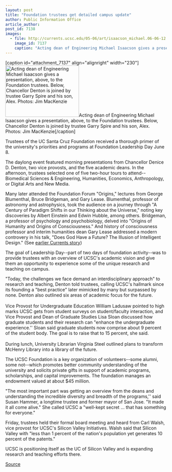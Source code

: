 ```yaml
---
layout: post
title: "Foundation trustees get detailed campus update"
author: Public Information Office
article_author: 
post_id: 7138
images:
  - file: http://currents.ucsc.edu/05-06/art/isaacson_michael.06-06-12.jpg
    image_id: 7137
    caption: "Acting dean of Engineering Michael Isaacson gives a presentation, above, to the Foundation trustees. Below, Chancellor Denton is joined by trustee Garry Spire and his son, Alex. Photos: Jim MacKenzie"
---
```


[caption id="attachment_7137" align="alignright" width="230"]<a href="http://dev-ucsc-news.pantheonsite.io/wp-content/uploads/2006/06/isaacson_michael.06-06-12.jpg"><img class="size-full wp-image-7137" src="http://dev-ucsc-news.pantheonsite.io/wp-content/uploads/2006/06/isaacson_michael.06-06-12.jpg" alt="Acting dean of Engineering Michael Isaacson gives a presentation, above, to the Foundation trustees. Below, Chancellor Denton is joined by trustee Garry Spire and his son, Alex. Photos: Jim MacKenzie" width="230" height="161" /></a>Acting dean of Engineering Michael Isaacson gives a presentation, above, to the Foundation trustees. Below, Chancellor Denton is joined by trustee Garry Spire and his son, Alex. Photos: Jim MacKenzie[/caption]
<a name="content" id="content"></a>
<p>
  Trustees of the UC Santa Cruz Foundation received a thorough primer of the university's priorities and programs at Foundation Leadership Day June 8.
</p>
<p>
  The daylong event featured morning presentations from Chancellor Denice D. Denton, two vice provosts, and the five academic deans. In the afternoon, trustees selected one of five two-hour tours to attend--Biomedical Sciences &amp; Engineering, Humanities, Economics, Anthropology, or Digital Arts and New Media.
</p>
<p>
  Many later attended the Foundation Forum "Origins," lectures from George Blumenthal, Bruce Bridgeman, and Gary Lease. Blumenthal, professor of astronomy and astrophysics, took the audience on a journey through "A Century of Paradigm Shifts in our Thinking about the Universe," noting key discoveries by Albert Einstein and Edwin Hubble, among others. Bridgeman, a professor of psychology and psychobiology, delved into "Origins of Humanity and Origins of Consciousness." And history of consciousness professor and interim humanities dean Gary Lease addressed a modern controvery in his talk, "Does God Have a Future? The Illusion of Intelligent Design." (See <a href="http://currents.ucsc.edu/05-06/05-29/forum.asp">earlier Currents story</a>)
</p>
<p>
  The goal of Leadership Day--part of two days of foundation activity--was to provide trustees with an overview of UCSC's academic vision and give them an opportunity to experience some of the unique research and teaching on campus.
</p>
<p>
  "Today, the challenges we face demand an interdisciplinary approach" to research and teaching, Denton told trustees, calling UCSC's hallmark since its founding a "best practice" later mimicked by many but surpassed by none. Denton also outlined six areas of academic focus for the future.<br>
  <br>
  Vice Provost for Undergraduate Education William Ladusaw pointed to high marks UCSC gets from student surveys on student/faculty interaction, and Vice Provost and Dean of Graduate Studies Lisa Sloan discussed how graduate students and their research can "enhance the undergraduate experience.'' Sloan said graduate students now comprise about 9 percent of the student body. The goal is to raise that to 15 percent, she said.<br>
  <br>
  During lunch, University Librarian Virginia Steel outlined plans to transform McHenry Library into a library of the future.
</p>
<p>
  The UCSC Foundation is a key organization of volunteers--some alumni, some not--which promotes better community understanding of the university and solicits private gifts in support of academic programs, scholarships, and capital improvements. The foundation manages an endowment valued at about $45 million.
</p>
<p>
  "The most important part was getting an overview from the deans and understanding the incredible diversity and breadth of the programs,'' said Susan Hammer, a longtime trustee and former mayor of San Jose. "It made it all come alive." She called UCSC a "well-kept secret ... that has something for everyone."
</p>
<p>
  Friday, trustees held their formal board meeting and heard from Carl Walsh, vice provost for UCSC's Silicon Valley Initiatives. Walsh said that Silicon Valley with "less than 1 percent of the nation's population yet generates 10 percent of the patents."
</p>
<p>
  UCSC is positioning itself as the UC of Silicon Valley and is expanding research and teaching efforts there.
</p>
<p><a href="http://www1.ucsc.edu/currents/05-06/06-12/foundation.asp" title="Permalink to foundation">Source</a></p>
